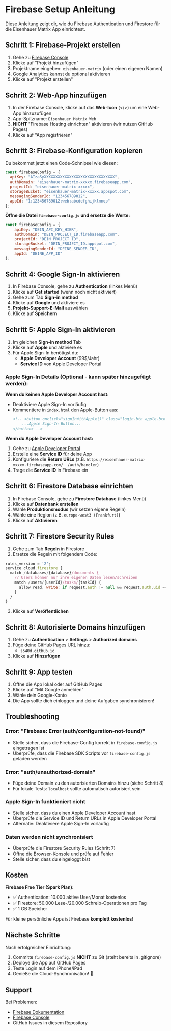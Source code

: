 # Firebase Setup Anleitung

Diese Anleitung zeigt dir, wie du Firebase Authentication und Firestore für die Eisenhauer Matrix App einrichtest.

## Schritt 1: Firebase-Projekt erstellen

1. Gehe zu [Firebase Console](https://console.firebase.google.com/)
2. Klicke auf "Projekt hinzufügen"
3. Projektname eingeben: `eisenhauer-matrix` (oder einen eigenen Namen)
4. Google Analytics kannst du optional aktivieren
5. Klicke auf "Projekt erstellen"

## Schritt 2: Web-App hinzufügen

1. In der Firebase Console, klicke auf das **Web-Icon** (</>) um eine Web-App hinzuzufügen
2. App-Spitzname: `Eisenhauer Matrix Web`
3. **NICHT** "Firebase Hosting einrichten" aktivieren (wir nutzen GitHub Pages)
4. Klicke auf "App registrieren"

## Schritt 3: Firebase-Konfiguration kopieren

Du bekommst jetzt einen Code-Schnipsel wie diesen:

```javascript
const firebaseConfig = {
  apiKey: "AIzaSyXXXXXXXXXXXXXXXXXXXXXXXXXXXXXXX",
  authDomain: "eisenhauer-matrix-xxxxx.firebaseapp.com",
  projectId: "eisenhauer-matrix-xxxxx",
  storageBucket: "eisenhauer-matrix-xxxxx.appspot.com",
  messagingSenderId: "123456789012",
  appId: "1:123456789012:web:abcdefghijklmnop"
};
```

**Öffne die Datei `firebase-config.js` und ersetze die Werte:**

```javascript
const firebaseConfig = {
    apiKey: "DEIN_API_KEY_HIER",
    authDomain: "DEIN_PROJECT_ID.firebaseapp.com",
    projectId: "DEIN_PROJECT_ID",
    storageBucket: "DEIN_PROJECT_ID.appspot.com",
    messagingSenderId: "DEINE_SENDER_ID",
    appId: "DEINE_APP_ID"
};
```

## Schritt 4: Google Sign-In aktivieren

1. In Firebase Console, gehe zu **Authentication** (linkes Menü)
2. Klicke auf **Get started** (wenn noch nicht aktiviert)
3. Gehe zum Tab **Sign-in method**
4. Klicke auf **Google** und aktiviere es
5. **Projekt-Support-E-Mail** auswählen
6. Klicke auf **Speichern**

## Schritt 5: Apple Sign-In aktivieren

1. Im gleichen **Sign-in method** Tab
2. Klicke auf **Apple** und aktiviere es
3. Für Apple Sign-In benötigst du:
   - **Apple Developer Account** (99$/Jahr)
   - **Service ID** von Apple Developer Portal

### Apple Sign-In Details (Optional - kann später hinzugefügt werden):

**Wenn du keinen Apple Developer Account hast:**
- Deaktiviere Apple Sign-In vorläufig
- Kommentiere in `index.html` den Apple-Button aus:
  ```html
  <!-- <button onclick="signInWithApple()" class="login-btn apple-btn">
      ...Apple Sign-In Button...
  </button> -->
  ```

**Wenn du Apple Developer Account hast:**
1. Gehe zu [Apple Developer Portal](https://developer.apple.com/account/)
2. Erstelle eine **Service ID** für deine App
3. Konfiguriere die **Return URLs** (z.B. `https://eisenhauer-matrix-xxxxx.firebaseapp.com/__/auth/handler`)
4. Trage die **Service ID** in Firebase ein

## Schritt 6: Firestore Database einrichten

1. In Firebase Console, gehe zu **Firestore Database** (linkes Menü)
2. Klicke auf **Datenbank erstellen**
3. Wähle **Produktionsmodus** (wir setzen eigene Regeln)
4. Wähle eine Region (z.B. `europe-west3 (Frankfurt)`)
5. Klicke auf **Aktivieren**

## Schritt 7: Firestore Security Rules

1. Gehe zum Tab **Regeln** in Firestore
2. Ersetze die Regeln mit folgendem Code:

```javascript
rules_version = '2';
service cloud.firestore {
  match /databases/{database}/documents {
    // Users können nur ihre eigenen Daten lesen/schreiben
    match /users/{userId}/tasks/{taskId} {
      allow read, write: if request.auth != null && request.auth.uid == userId;
    }
  }
}
```

3. Klicke auf **Veröffentlichen**

## Schritt 8: Autorisierte Domains hinzufügen

1. Gehe zu **Authentication** > **Settings** > **Authorized domains**
2. Füge deine GitHub Pages URL hinzu:
   - `s540d.github.io`
3. Klicke auf **Hinzufügen**

## Schritt 9: App testen

1. Öffne die App lokal oder auf GitHub Pages
2. Klicke auf "Mit Google anmelden"
3. Wähle dein Google-Konto
4. Die App sollte dich einloggen und deine Aufgaben synchronisieren!

## Troubleshooting

### Error: "Firebase: Error (auth/configuration-not-found)"
- Stelle sicher, dass die Firebase-Config korrekt in `firebase-config.js` eingetragen ist
- Überprüfe, dass die Firebase SDK Scripts vor `firebase-config.js` geladen werden

### Error: "auth/unauthorized-domain"
- Füge deine Domain zu den autorisierten Domains hinzu (siehe Schritt 8)
- Für lokale Tests: `localhost` sollte automatisch autorisiert sein

### Apple Sign-In funktioniert nicht
- Stelle sicher, dass du einen Apple Developer Account hast
- Überprüfe die Service ID und Return URLs in Apple Developer Portal
- Alternativ: Deaktiviere Apple Sign-In vorläufig

### Daten werden nicht synchronisiert
- Überprüfe die Firestore Security Rules (Schritt 7)
- Öffne die Browser-Konsole und prüfe auf Fehler
- Stelle sicher, dass du eingeloggt bist

## Kosten

**Firebase Free Tier (Spark Plan):**
- ✅ Authentication: 10.000 aktive User/Monat kostenlos
- ✅ Firestore: 50.000 Lese-/20.000 Schreib-Operationen pro Tag
- ✅ 1 GB Speicher

Für kleine persönliche Apps ist Firebase **komplett kostenlos**!

## Nächste Schritte

Nach erfolgreicher Einrichtung:
1. Committe `firebase-config.js` **NICHT** zu Git (steht bereits in .gitignore)
2. Deploye die App auf GitHub Pages
3. Teste Login auf dem iPhone/iPad
4. Genieße die Cloud-Synchronisation! 🎉

## Support

Bei Problemen:
- [Firebase Dokumentation](https://firebase.google.com/docs)
- [Firebase Console](https://console.firebase.google.com/)
- GitHub Issues in diesem Repository
